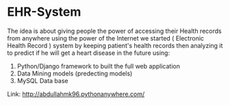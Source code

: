 # EHR-System

The idea is about giving people the power of accessing their Health records from anywhere using the power of the Internet we started ( Electronic Health Record ) system by keeping patient's health records then analyzing it to predict if he will get a heart disease in the future using:
1) Python/Django framework to built the full web application
2) Data Mining models (predecting models)
3) MySQL Data base

Link: http://abdullahmk96.pythonanywhere.com/
